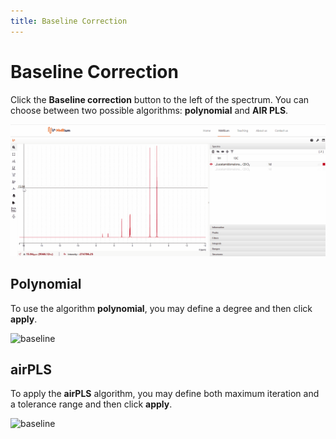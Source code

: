 ```yaml
---
title: Baseline Correction
---
```


# Baseline Correction

Click the **Baseline correction** button to the left of the spectrum. You can choose between two possible algorithms: **polynomial** and **AIR PLS**.

![baseline](Baselin_correction.svg)

## Polynomial

To use the algorithm **polynomial**, you may define a degree and then click **apply**.

![baseline](baselin_correction.gif)

## airPLS

To apply the **airPLS** algorithm, you may define both maximum iteration and a tolerance range and then click **apply**.

![baseline](baselin_correction2.gif)
